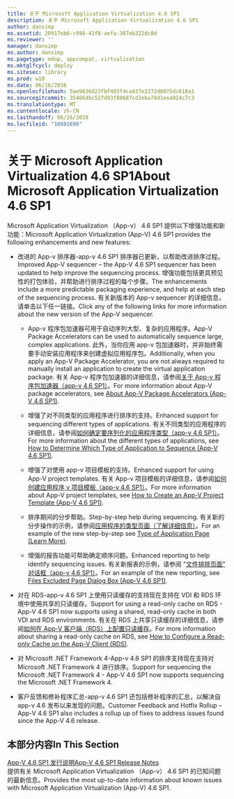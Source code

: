 ```yaml
---
title: 关于 Microsoft Application Virtualization 4.6 SP1
description: 关于 Microsoft Application Virtualization 4.6 SP1
author: dansimp
ms.assetid: 20917eb6-c998-43f8-aefa-307eb322dc8d
ms.reviewer: ''
manager: dansimp
ms.author: dansimp
ms.pagetype: mdop, appcompat, virtualization
ms.mktglfcycl: deploy
ms.sitesec: library
ms.prod: w10
ms.date: 06/16/2016
ms.openlocfilehash: 5ae9836d23fbf403f4ca437e2272d0075dc618a1
ms.sourcegitcommit: 354664bc527d93f80687cd2eba70d1eea024c7c3
ms.translationtype: MT
ms.contentlocale: zh-CN
ms.lasthandoff: 06/26/2020
ms.locfileid: "10801696"
---
```

# <span data-ttu-id="f7328-103">关于 Microsoft Application Virtualization 4.6 SP1</span><span class="sxs-lookup"><span data-stu-id="f7328-103">About Microsoft Application Virtualization 4.6 SP1</span></span>


<span data-ttu-id="f7328-104">Microsoft Application Virtualization （App-v） 4.6 SP1 提供以下增强功能和新功能：</span><span class="sxs-lookup"><span data-stu-id="f7328-104">Microsoft Application Virtualization (App-V) 4.6 SP1 provides the following enhancements and new features:</span></span>

-   <span data-ttu-id="f7328-105">改进的 App-v 排序器-app-v 4.6 SP1 排序器已更新，以帮助改进排序过程。</span><span class="sxs-lookup"><span data-stu-id="f7328-105">Improved App-V sequencer – the App-V 4.6 SP1 sequencer has been updated to help improve the sequencing process.</span></span> <span data-ttu-id="f7328-106">增强功能包括更具预见性的打包体验，并帮助进行排序过程的每个步骤。</span><span class="sxs-lookup"><span data-stu-id="f7328-106">The enhancements include a more predictable packaging experience, and help at each step of the sequencing process.</span></span> <span data-ttu-id="f7328-107">有关新版本的 App-v sequencer 的详细信息，请单击以下任一链接。</span><span class="sxs-lookup"><span data-stu-id="f7328-107">Click any of the following links for more information about the new version of the App-V sequencer.</span></span>

    -   <span data-ttu-id="f7328-108">App-v 程序包加速器可用于自动序列大型、复杂的应用程序。</span><span class="sxs-lookup"><span data-stu-id="f7328-108">App-V Package Accelerators can be used to automatically sequence large, complex applications.</span></span> <span data-ttu-id="f7328-109">此外，当你应用 app-v 包加速器时，并非始终需要手动安装应用程序来创建虚拟应用程序包。</span><span class="sxs-lookup"><span data-stu-id="f7328-109">Additionally, when you apply an App-V Package Accelerator, you are not always required to manually install an application to create the virtual application package.</span></span> <span data-ttu-id="f7328-110">有关 App-v 程序包加速器的详细信息，请参阅[关于 App-v 程序包加速器（app-v 4.6 SP1）](about-app-v-package-accelerators--app-v-46-sp1-.md)。</span><span class="sxs-lookup"><span data-stu-id="f7328-110">For more information about App-V package accelerators, see [About App-V Package Accelerators (App-V 4.6 SP1)](about-app-v-package-accelerators--app-v-46-sp1-.md).</span></span>

    -   <span data-ttu-id="f7328-111">增强了对不同类型的应用程序进行排序的支持。</span><span class="sxs-lookup"><span data-stu-id="f7328-111">Enhanced support for sequencing different types of applications.</span></span> <span data-ttu-id="f7328-112">有关不同类型的应用程序的详细信息，请参阅[如何确定要序列化的应用程序类型（app-v 4.6 SP1）](how-to-determine-which-type-of-application-to-sequence---app-v-46-sp1-.md)。</span><span class="sxs-lookup"><span data-stu-id="f7328-112">For more information about the different types of applications, see [How to Determine Which Type of Application to Sequence (App-V 4.6 SP1)](how-to-determine-which-type-of-application-to-sequence---app-v-46-sp1-.md).</span></span>

    -   <span data-ttu-id="f7328-113">增强了对使用 app-v 项目模板的支持。</span><span class="sxs-lookup"><span data-stu-id="f7328-113">Enhanced support for using App-V project templates.</span></span> <span data-ttu-id="f7328-114">有关 App-v 项目模板的详细信息，请参阅[如何创建应用程序 v 项目模板（app-v 4.6 SP1）](how-to-create-an-app-v-project-template--app-v-46-sp1-.md)。</span><span class="sxs-lookup"><span data-stu-id="f7328-114">For more information about App-V project templates, see [How to Create an App-V Project Template (App-V 4.6 SP1)](how-to-create-an-app-v-project-template--app-v-46-sp1-.md).</span></span>

    -   <span data-ttu-id="f7328-115">排序期间的分步帮助。</span><span class="sxs-lookup"><span data-stu-id="f7328-115">Step-by-step help during sequencing.</span></span> <span data-ttu-id="f7328-116">有关新的分步操作的示例，请参阅[应用程序的类型页面（了解详细信息）](type-of-application-page--learn-more-.md)。</span><span class="sxs-lookup"><span data-stu-id="f7328-116">For an example of the new step-by-step see [Type of Application Page (Learn More)](type-of-application-page--learn-more-.md).</span></span>

    -   <span data-ttu-id="f7328-117">增强的报告功能可帮助确定顺序问题。</span><span class="sxs-lookup"><span data-stu-id="f7328-117">Enhanced reporting to help identify sequencing issues.</span></span> <span data-ttu-id="f7328-118">有关新报表的示例，请参阅 "[文件排除页面" 对话框（app-v 4.6 SP1）](files-excluded-page-dialog-box--app-v-46-sp1-.md)。</span><span class="sxs-lookup"><span data-stu-id="f7328-118">For an example of the new reporting, see [Files Excluded Page Dialog Box (App-V 4.6 SP1)](files-excluded-page-dialog-box--app-v-46-sp1-.md).</span></span>

-   <span data-ttu-id="f7328-119">对在 RDS-app-v 4.6 SP1 上使用只读缓存的支持现在支持在 VDI 和 RDS 环境中使用共享的只读缓存。</span><span class="sxs-lookup"><span data-stu-id="f7328-119">Support for using a read-only cache on RDS - App-V 4.6 SP1 now supports using a shared, read-only cache in both VDI and RDS environments.</span></span> <span data-ttu-id="f7328-120">有关在 RDS 上共享只读缓存的详细信息，请参阅[如何在 App-V 客户端（RDS）上配置只读缓存](how-to-configure-a-read-only-cache-on-the-app-v-client--rds--sp1.md)。</span><span class="sxs-lookup"><span data-stu-id="f7328-120">For more information about sharing a read-only cache on RDS, see [How to Configure a Read-only Cache on the App-V Client (RDS)](how-to-configure-a-read-only-cache-on-the-app-v-client--rds--sp1.md).</span></span>

-   <span data-ttu-id="f7328-121">对 Microsoft .NET Framework 4-App-v 4.6 SP1 的排序支持现在支持对 Microsoft .NET Framework 4 进行排序。</span><span class="sxs-lookup"><span data-stu-id="f7328-121">Support for sequencing the Microsoft .NET Framework 4 - App-V 4.6 SP1 now supports sequencing the Microsoft .NET Framework 4.</span></span>

-   <span data-ttu-id="f7328-122">客户反馈和修补程序汇总-app-v 4.6 SP1 还包括修补程序的汇总，以解决自 app-v 4.6 发布以来发现的问题。</span><span class="sxs-lookup"><span data-stu-id="f7328-122">Customer Feedback and Hotfix Rollup – App-V 4.6 SP1 also includes a rollup up of fixes to address issues found since the App-V 4.6 release.</span></span>

## <span data-ttu-id="f7328-123">本部分内容</span><span class="sxs-lookup"><span data-stu-id="f7328-123">In This Section</span></span>


<a href="" id="app-v-4-6-sp1-release-notes"></a>[<span data-ttu-id="f7328-124">App-V 4.6 SP1 发行说明</span><span class="sxs-lookup"><span data-stu-id="f7328-124">App-V 4.6 SP1 Release Notes</span></span>](app-v-46-sp1-release-notes.md)  
<span data-ttu-id="f7328-125">提供有关 Microsoft Application Virtualization （App-v） 4.6 SP1 的已知问题的最新信息。</span><span class="sxs-lookup"><span data-stu-id="f7328-125">Provides the most up-to-date information about known issues with Microsoft Application Virtualization (App-V) 4.6 SP1.</span></span>

 

 





